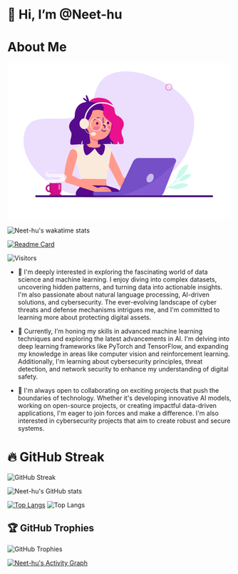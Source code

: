 # 👋 Hi, I’m @Neet-hu

# About Me
![About Me](https://github.com/Neet-hu/Neet-hu/blob/main/Image.gif)

![Neet-hu's wakatime stats](https://github-readme-stats.vercel.app/api/wakatime?username=Neet-hu)

[![Readme Card](https://github-readme-stats.vercel.app/api/pin/?username=Neet-hu&repo=github-readme-stats)](https://github.com/anuraghazra/github-readme-stats)

![Visitors](https://visitor-badge.laobi.icu/badge?page_id=Neet-hu.Neet-hu)
- 👀  I'm deeply interested in exploring the fascinating world of data science and machine learning. I enjoy diving into complex datasets, uncovering hidden patterns, and turning data into actionable insights. I'm also passionate about natural language processing, AI-driven solutions, and cybersecurity. The ever-evolving landscape of cyber threats and defense mechanisms intrigues me, and I'm committed to learning more about protecting digital assets.

- 🌱 Currently, I'm honing my skills in advanced machine learning techniques and exploring the latest advancements in AI. I'm delving into deep learning frameworks like PyTorch and TensorFlow, and expanding my knowledge in areas like computer vision and reinforcement learning. Additionally, I'm learning about cybersecurity principles, threat detection, and network security to enhance my understanding of digital safety.
- 💞️ I'm always open to collaborating on exciting projects that push the boundaries of technology. Whether it's developing innovative AI models, working on open-source projects, or creating impactful data-driven applications, I'm eager to join forces and make a difference. I'm also interested in cybersecurity projects that aim to create robust and secure systems.
# 🔥 GitHub Streak
![GitHub Streak](https://github-readme-streak-stats.herokuapp.com/?user=Neet-hu&theme=radical)

![Neet-hu's GitHub stats](https://github-readme-stats.vercel.app/api?username=Neet-hu&show_icons=true&theme=radical)


[![Top Langs](https://github-readme-stats.vercel.app/api/top-langs/?username=Neet-hu)](https://github.com/anuraghazra/github-readme-stats)
![Top Langs](https://github-readme-stats.vercel.app/api/top-langs/?username=Neet-hu&hide_progress=true)


## 🏆 GitHub Trophies
![GitHub Trophies](https://github-profile-trophy.vercel.app/?username=Neet-hu&theme=radical)



[![Neet-hu's Activity Graph](https://activity-graph.herokuapp.com/graph?username=Neet-hu&theme=react-dark)](https://github.com/ashutosh00710/github-readme-activity-graph)

